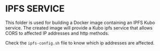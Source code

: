 # IPFS SERVICE

This folder is used for building a Docker image containing an IPFS Kubo service. The created image will provide a Kubo ipfs service that allows CORS to affected IP addresses and http methods.

Check the `ipfs-config.sh` file to know which  ip  addresses are affected.

